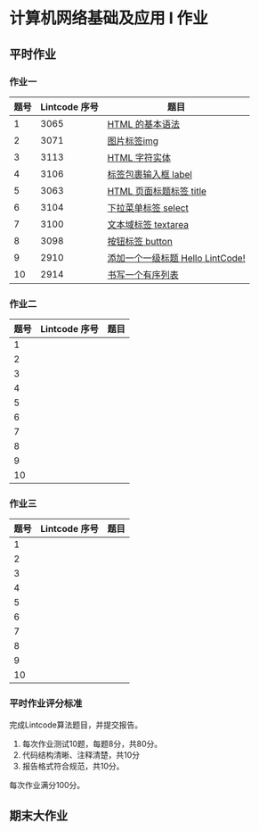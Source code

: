 # 计算机网络基础及应用 Ⅰ 作业

## 平时作业

### 作业一

| 题号 | Lintcode 序号 | 题目                                                         |
| ---- | ------------- | ------------------------------------------------------------ |
| 1    | 3065          | [HTML 的基本语法](https://www.lintcode.com/problem/3065/?showListFe=true&page=1&problemTypeId=16&pageSize=50) |
| 2    | 3071          | [图片标签img](https://www.lintcode.com/problem/3071/?showListFe=true&page=1&problemTypeId=16&pageSize=50) |
| 3    | 3113          | [HTML 字符实体](https://www.lintcode.com/problem/3113/?showListFe=true&page=1&problemTypeId=16&pageSize=50) |
| 4    | 3106          | [标签包裹输入框 label](https://www.lintcode.com/problem/3106/?showListFe=true&page=1&problemTypeId=16&pageSize=50) |
| 5    | 3063          | [HTML 页面标题标签 title](https://www.lintcode.com/problem/3063/?showListFe=true&page=1&problemTypeId=16&pageSize=50) |
| 6    | 3104          | [下拉菜单标签 select](https://www.lintcode.com/problem/3104/?showListFe=true&page=1&problemTypeId=16&pageSize=50) |
| 7    | 3100          | [文本域标签 textarea](https://www.lintcode.com/problem/3100/?showListFe=true&page=1&problemTypeId=16&pageSize=50) |
| 8    | 3098          | [按钮标签 button](https://www.lintcode.com/problem/3098/?showListFe=true&page=1&problemTypeId=16&pageSize=50) |
| 9    | 2910          | [添加一个一级标题 Hello LintCode!](https://www.lintcode.com/problem/2910/?showListFe=false&page=2&problemTypeId=16&pageSize=50) |
| 10   | 2914          | [书写一个有序列表](https://www.lintcode.com/problem/2914/?showListFe=true&page=2&problemTypeId=16&pageSize=50) |

### 作业二

| 题号 | Lintcode 序号 | 题目 |
| ---- | ------------- | ---- |
| 1    |               |      |
| 2    |               |      |
| 3    |               |      |
| 4    |               |      |
| 5    |               |      |
| 6    |               |      |
| 7    |               |      |
| 8    |               |      |
| 9    |               |      |
| 10   |               |      |

### 作业三

| 题号 | Lintcode 序号 | 题目 |
| ---- | ------------- | ---- |
| 1    |               |      |
| 2    |               |      |
| 3    |               |      |
| 4    |               |      |
| 5    |               |      |
| 6    |               |      |
| 7    |               |      |
| 8    |               |      |
| 9    |               |      |
| 10   |               |      |

### 平时作业评分标准

完成Lintcode算法题目，并提交报告。

1. 每次作业测试10题，每题8分，共80分。
2. 代码结构清晰、注释清楚，共10分
3. 报告格式符合规范，共10分。

每次作业满分100分。

## 期末大作业



